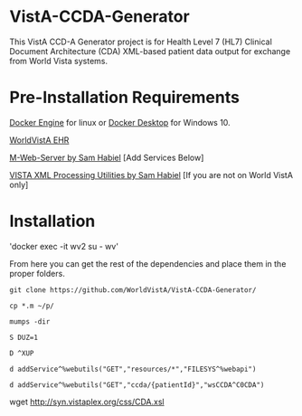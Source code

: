 # VistA-CCDA-Generator

This VistA CCD-A Generator project is for Health Level 7 (HL7) Clinical Document Architecture (CDA) XML-based patient data output for exchange from World Vista systems.

# Pre-Installation Requirements

[Docker Engine](https://docs.docker.com/engine/install/ubuntu/) for linux or [Docker Desktop](https://hub.docker.com/editions/community/docker-ce-desktop-windows/) for Windows 10.


[WorldVistA EHR](https://hub.docker.com/r/worldvista/worldvista-ehr)


[M-Web-Server by Sam Habiel](https://github.com/shabiel/M-Web-Server/) [Add Services Below]



[VISTA XML Processing Utilities by Sam Habiel](https://github.com/shabiel/VISTA-xml-processing-utilities) [If you are not on World VistA only]

# Installation

'docker exec -it wv2 su - wv'

From here you can get the rest of the dependencies and place them in the proper folders.


`git clone https://github.com/WorldVistA/VistA-CCDA-Generator/`

`cp *.m ~/p/`

`mumps -dir`

`S DUZ=1`

`D ^XUP`

`d addService^%webutils("GET","resources/*","FILESYS^%webapi")`

`d addService^%webutils("GET","ccda/{patientId}","wsCCDA^C0CDA")`



wget http://syn.vistaplex.org/css/CDA.xsl
